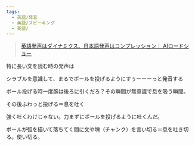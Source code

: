 ```yaml
---
tags:
  - 英語/発音
  - 英語/スピーキング
  - 英語/
---
```

>[英語発声はダイナミクス、日本語発声はコンプレッション｜ AIロードショー](https://note.com/godofoneness/n/nbaa59aa5ef83)

特に長い文を読む時の発声は

シラブルを意識して、まるでボールを投げるようにすぅーーーっと発音する

ボール投げる時一度腕は後ろに引くだろ？その瞬間が無意識で息を吸う瞬間。

その後ふわっと投げる＝息を吐く

強く吐くわけじゃない。力まずにボールを投げるように吐くんだ。

ボールが弧を描いて落ちてく間に文や塊（チャンク）を言い切る＝息を吐き切る。使い切る。

